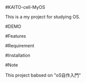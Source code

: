 #KAITO-cell-MyOS

This is a my project for studying OS.

#DEMO

#Features

#Requirement

#Installation

#Note

This project babsed on "oS自作入門"


